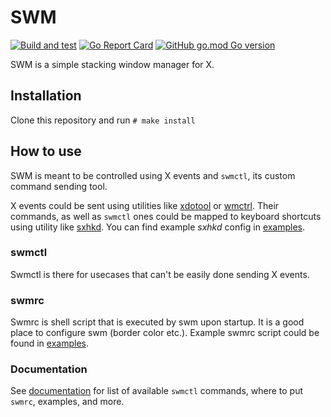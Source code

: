 # SWM
[![Build and test](https://github.com/janbina/swm/workflows/Build%20and%20test/badge.svg)](https://github.com/janbina/swm/actions?query=workflow%3A%22Build+and+test%22)
[![Go Report Card](https://goreportcard.com/badge/github.com/janbina/swm)](https://goreportcard.com/report/github.com/janbina/swm)
[![GitHub go.mod Go version](https://img.shields.io/github/go-mod/go-version/janbina/swm)](https://golang.org/doc/devel/release.html)

SWM is a simple stacking window manager for X.

## Installation

Clone this repository and run `# make install`

## How to use

SWM is meant to be controlled using X events and `swmctl`, its custom command sending tool.

X events could be sent using utilities like [xdotool](https://github.com/jordansissel/xdotool)
or [wmctrl](http://tripie.sweb.cz/utils/wmctrl/).
Their commands, as well as `swmctl` ones could be mapped to keyboard shortcuts using utility
like [sxhkd](https://github.com/baskerville/sxhkd).
You can find example _sxhkd_ config in [examples](https://github.com/janbina/swm/tree/master/examples).

### swmctl

Swmctl is there for usecases that can't be easily done sending X events.

### swmrc

Swmrc is shell script that is executed by swm upon startup.
It is a good place to configure swm (border color etc.).
Example swmrc script could be found in [examples](https://github.com/janbina/swm/tree/master/examples).

### Documentation

See [documentation](https://github.com/janbina/swm/blob/master/doc/swm.adoc) for list of available `swmctl` commands,
where to put `swmrc`, examples, and more. 
